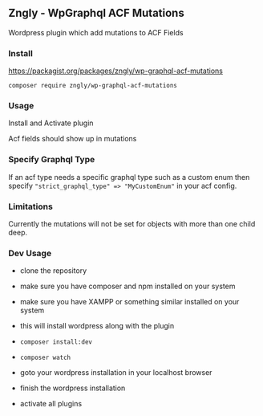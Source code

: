 ## Zngly - WpGraphql ACF Mutations

Wordpress plugin which add mutations to ACF Fields

### Install

https://packagist.org/packages/zngly/wp-graphql-acf-mutations

`composer require zngly/wp-graphql-acf-mutations`

### Usage

Install and Activate plugin

Acf fields should show up in mutations

### Specify Graphql Type

If an acf type needs a specific graphql type such as a custom enum then specify
`"strict_graphql_type" => "MyCustomEnum"` in your acf config.

### Limitations

Currently the mutations will not be set for objects with more than one child deep.

### Dev Usage

-   clone the repository
-   make sure you have composer and npm installed on your system
-   make sure you have XAMPP or something similar installed on your system
-   this will install wordpress along with the plugin

-   `composer install:dev`
-   `composer watch`

-   goto your wordpress installation in your localhost browser
-   finish the wordpress installation
-   activate all plugins

